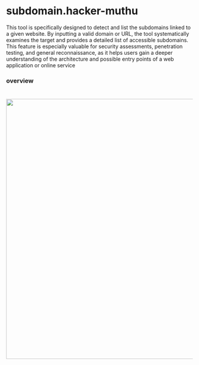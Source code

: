# subdomain.hacker-muthu
This tool is specifically designed to detect and list the subdomains linked to a given website. By inputting a valid domain or URL, the tool systematically examines the target and provides a detailed list of accessible subdomains. This feature is especially valuable for security assessments, penetration testing, and general reconnaissance, as it helps users gain a deeper understanding of the architecture and possible entry points of a web application or online service

### overview
<h1 align="center">

  <img src="https://github.com/zidan9656/IMAGE/blob/main/kali-linux-2025.2-vmware-amd64%20-%20VMware%20Workstation%2022-09-2025%2010_56_55.png" width="700px">

  <br>

</h1>
